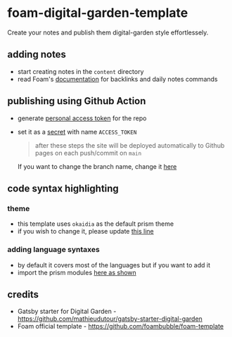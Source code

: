 # foam-digital-garden-template

Create your notes and publish them digital-garden style effortlessely.

## adding notes

- start creating notes in the `content` directory
- read Foam's [documentation](https://foambubble.github.io/foam/) for backlinks and daily notes commands

## publishing using Github Action

- generate [personal access token](https://docs.github.com/en/github/authenticating-to-github/creating-a-personal-access-token#creating-a-token) for the repo
- set it as a [secret](https://docs.github.com/en/actions/reference/encrypted-secrets#creating-encrypted-secrets-for-a-repository) with name `ACCESS_TOKEN`

  > after these steps the site will be deployed automatically to Github pages on each push/commit on `main`

  If you want to change the branch name, change it [here](./.github/workflows/publish.yaml)

## code syntax highlighting

### theme

- this template uses `okaidia` as the default prism theme
- if you wish to change it, please update [this line](https://github.com/ankeetmaini/foam-digital-garden/blob/main/src/gatsby-theme-garden/components/mdx-components/CodeBlock.js#L4)

### adding language syntaxes

- by default it covers most of the languages but if you want to add it
- import the prism modules [here as shown](https://github.com/ankeetmaini/foam-digital-garden/blob/main/src/gatsby-theme-garden/components/mdx-components/CodeBlock.js#L7)

## credits

- Gatsby starter for Digital Garden - https://github.com/mathieudutour/gatsby-starter-digital-garden
- Foam official template - https://github.com/foambubble/foam-template
